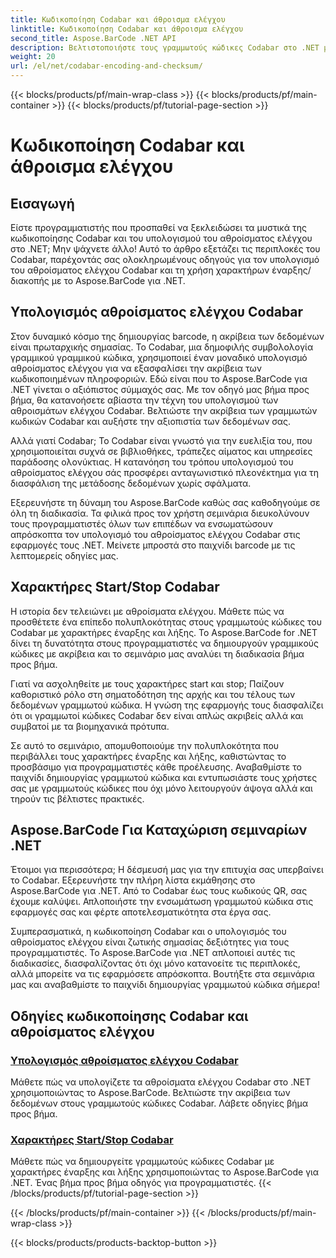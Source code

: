 ```yaml
---
title: Κωδικοποίηση Codabar και άθροισμα ελέγχου
linktitle: Κωδικοποίηση Codabar και άθροισμα ελέγχου
second_title: Aspose.BarCode .NET API
description: Βελτιστοποιήστε τους γραμμωτούς κώδικες Codabar στο .NET με το Aspose.BarCode! Κύριος υπολογισμός αθροίσματος ελέγχου για ακριβή δεδομένα. Δημιουργήστε αβίαστα χρησιμοποιώντας χαρακτήρες start/stop με τα σεμινάρια μας.
weight: 20
url: /el/net/codabar-encoding-and-checksum/
---
```


{{< blocks/products/pf/main-wrap-class >}}
{{< blocks/products/pf/main-container >}}
{{< blocks/products/pf/tutorial-page-section >}}

# Κωδικοποίηση Codabar και άθροισμα ελέγχου

## Εισαγωγή

Είστε προγραμματιστής που προσπαθεί να ξεκλειδώσει τα μυστικά της κωδικοποίησης Codabar και του υπολογισμού του αθροίσματος ελέγχου στο .NET; Μην ψάχνετε άλλο! Αυτό το άρθρο εξετάζει τις περιπλοκές του Codabar, παρέχοντάς σας ολοκληρωμένους οδηγούς για τον υπολογισμό του αθροίσματος ελέγχου Codabar και τη χρήση χαρακτήρων έναρξης/διακοπής με το Aspose.BarCode για .NET.

## Υπολογισμός αθροίσματος ελέγχου Codabar
Στον δυναμικό κόσμο της δημιουργίας barcode, η ακρίβεια των δεδομένων είναι πρωταρχικής σημασίας. Το Codabar, μια δημοφιλής συμβολολογία γραμμικού γραμμικού κώδικα, χρησιμοποιεί έναν μοναδικό υπολογισμό αθροίσματος ελέγχου για να εξασφαλίσει την ακρίβεια των κωδικοποιημένων πληροφοριών. Εδώ είναι που το Aspose.BarCode για .NET γίνεται ο αξιόπιστος σύμμαχός σας. Με τον οδηγό μας βήμα προς βήμα, θα κατανοήσετε αβίαστα την τέχνη του υπολογισμού των αθροισμάτων ελέγχου Codabar. Βελτιώστε την ακρίβεια των γραμμωτών κωδικών Codabar και αυξήστε την αξιοπιστία των δεδομένων σας.

Αλλά γιατί Codabar; Το Codabar είναι γνωστό για την ευελιξία του, που χρησιμοποιείται συχνά σε βιβλιοθήκες, τράπεζες αίματος και υπηρεσίες παράδοσης ολονύκτιας. Η κατανόηση του τρόπου υπολογισμού του αθροίσματος ελέγχου σάς προσφέρει ανταγωνιστικό πλεονέκτημα για τη διασφάλιση της μετάδοσης δεδομένων χωρίς σφάλματα.

Εξερευνήστε τη δύναμη του Aspose.BarCode καθώς σας καθοδηγούμε σε όλη τη διαδικασία. Τα φιλικά προς τον χρήστη σεμινάρια διευκολύνουν τους προγραμματιστές όλων των επιπέδων να ενσωματώσουν απρόσκοπτα τον υπολογισμό του αθροίσματος ελέγχου Codabar στις εφαρμογές τους .NET. Μείνετε μπροστά στο παιχνίδι barcode με τις λεπτομερείς οδηγίες μας.

## Χαρακτήρες Start/Stop Codabar
Η ιστορία δεν τελειώνει με αθροίσματα ελέγχου. Μάθετε πώς να προσθέτετε ένα επίπεδο πολυπλοκότητας στους γραμμωτούς κώδικες του Codabar με χαρακτήρες έναρξης και λήξης. Το Aspose.BarCode for .NET δίνει τη δυνατότητα στους προγραμματιστές να δημιουργούν γραμμικούς κώδικες με ακρίβεια και το σεμινάριο μας αναλύει τη διαδικασία βήμα προς βήμα.

Γιατί να ασχοληθείτε με τους χαρακτήρες start και stop; Παίζουν καθοριστικό ρόλο στη σηματοδότηση της αρχής και του τέλους των δεδομένων γραμμωτού κώδικα. Η γνώση της εφαρμογής τους διασφαλίζει ότι οι γραμμωτοί κώδικες Codabar δεν είναι απλώς ακριβείς αλλά και συμβατοί με τα βιομηχανικά πρότυπα.

Σε αυτό το σεμινάριο, απομυθοποιούμε την πολυπλοκότητα που περιβάλλει τους χαρακτήρες έναρξης και λήξης, καθιστώντας το προσβάσιμο για προγραμματιστές κάθε προέλευσης. Αναβαθμίστε το παιχνίδι δημιουργίας γραμμωτού κώδικα και εντυπωσιάστε τους χρήστες σας με γραμμωτούς κώδικες που όχι μόνο λειτουργούν άψογα αλλά και τηρούν τις βέλτιστες πρακτικές.

## Aspose.BarCode Για Καταχώριση σεμιναρίων .NET
Έτοιμοι για περισσότερα; Η δέσμευσή μας για την επιτυχία σας υπερβαίνει το Codabar. Εξερευνήστε την πλήρη λίστα εκμάθησης στο Aspose.BarCode για .NET. Από το Codabar έως τους κωδικούς QR, σας έχουμε καλύψει. Απλοποιήστε την ενσωμάτωση γραμμωτού κώδικα στις εφαρμογές σας και φέρτε αποτελεσματικότητα στα έργα σας.

Συμπερασματικά, η κωδικοποίηση Codabar και ο υπολογισμός του αθροίσματος ελέγχου είναι ζωτικής σημασίας δεξιότητες για τους προγραμματιστές. Το Aspose.BarCode για .NET απλοποιεί αυτές τις διαδικασίες, διασφαλίζοντας ότι όχι μόνο κατανοείτε τις περιπλοκές, αλλά μπορείτε να τις εφαρμόσετε απρόσκοπτα. Βουτήξτε στα σεμινάρια μας και αναβαθμίστε το παιχνίδι δημιουργίας γραμμωτού κώδικα σήμερα!
## Οδηγίες κωδικοποίησης Codabar και αθροίσματος ελέγχου
### [Υπολογισμός αθροίσματος ελέγχου Codabar](./codabar-checksum-calculation/)
Μάθετε πώς να υπολογίζετε τα αθροίσματα ελέγχου Codabar στο .NET χρησιμοποιώντας το Aspose.BarCode. Βελτιώστε την ακρίβεια των δεδομένων στους γραμμωτούς κώδικες Codabar. Λάβετε οδηγίες βήμα προς βήμα.
### [Χαρακτήρες Start/Stop Codabar](./codabar-start-stop-characters/)
Μάθετε πώς να δημιουργείτε γραμμωτούς κώδικες Codabar με χαρακτήρες έναρξης και λήξης χρησιμοποιώντας το Aspose.BarCode για .NET. Ένας βήμα προς βήμα οδηγός για προγραμματιστές.
{{< /blocks/products/pf/tutorial-page-section >}}

{{< /blocks/products/pf/main-container >}}
{{< /blocks/products/pf/main-wrap-class >}}

{{< blocks/products/products-backtop-button >}}
